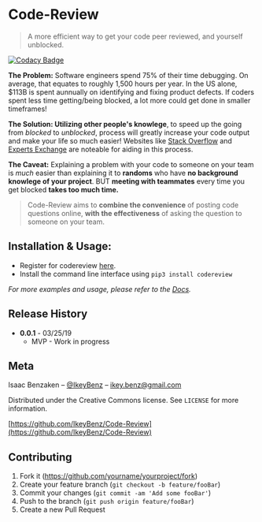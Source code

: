# Code-Review
> A more efficient way to get your code peer reviewed, and yourself unblocked.

[![Codacy Badge](https://api.codacy.com/project/badge/Grade/8023ca091ec549aeb57977cdb8cc1879)](https://app.codacy.com/app/IkeyBenz/Code-Review?utm_source=github.com&utm_medium=referral&utm_content=IkeyBenz/Code-Review&utm_campaign=Badge_Grade_Dashboard)

**The Problem:** Software engineers spend 75% of their time debugging. On average, that equates to roughly 1,500 hours per year. In the US alone, $113B is spent aunnually on identifying and fixing product defects. If coders spent less time getting/being blocked, a lot more could get done in smaller timeframes!

**The Solution: Utilizing other people's knowlege**, to speed up the going from *blocked* to *unblocked*, process will greatly increase your code output and make your life so much easier! Websites like [Stack Overflow](https://stackoverflow.com) and [Experts Exchange](https://www.experts-exchange.com) are noteable for aiding in this process.

**The Caveat:** Explaining a problem with your code to someone on your team is *much* easier than explaining it to **randoms** who have **no background knowlege of your project**. BUT **meeting with teammates** every time you get blocked **takes too much time.**

>Code-Review aims to **combine the convenience** of posting code questions online, **with the effectiveness** of asking the question to someone on your team.


## Installation & Usage:

* Register for codereview [here](https://code-review-api1.herokuapp.com).
* Install the command line interface using ```pip3 install codereview```

_For more examples and usage, please refer to the [Docs](https://code-review-api1.herokuapp.com/docs)._


## Release History
* **0.0.1** - 03/25/19
    * MVP - Work in progress


## Meta

Isaac Benzaken – [@IkeyBenz](https://twitter.com/ikeyb21) – ikey.benz@gmail.com

Distributed under the Creative Commons license. See ``LICENSE`` for more information.

[https://github.com/IkeyBenz/Code-Review](https://github.com/IkeyBenz/Code-Review)

## Contributing

1. Fork it (<https://github.com/yourname/yourproject/fork>)
2. Create your feature branch (`git checkout -b feature/fooBar`)
3. Commit your changes (`git commit -am 'Add some fooBar'`)
4. Push to the branch (`git push origin feature/fooBar`)
5. Create a new Pull Request
